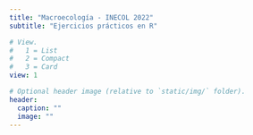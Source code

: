 ```yaml
---
title: "Macroecología - INECOL 2022"
subtitle: "Ejercicios prácticos en R"

# View.
#   1 = List
#   2 = Compact
#   3 = Card
view: 1

# Optional header image (relative to `static/img/` folder).
header:
  caption: ""
  image: ""
---
```

